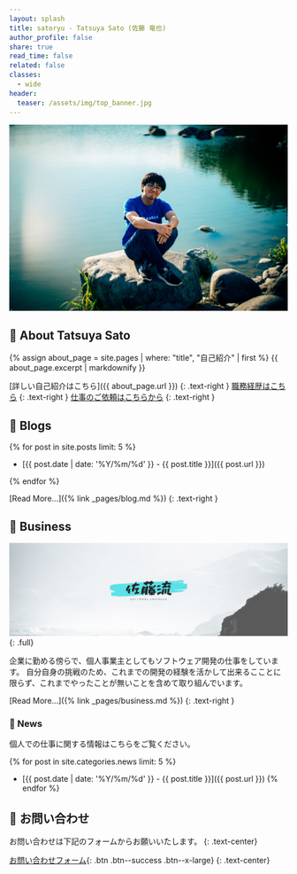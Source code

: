 ```yaml
---
layout: splash
title: satoryu - Tatsuya Sato (佐藤 竜也)
author_profile: false
share: true
read_time: false
related: false
classes:
  - wide
header:
  teaser: /assets/img/top_banner.jpg
---
```


![近影](/assets/img/top_banner.jpg)

## :man: About Tatsuya Sato

{% assign about_page = site.pages | where: "title", "自己紹介" | first %}
{{ about_page.excerpt | markdownify }}

[詳しい自己紹介はこちら]({{ about_page.url }})
{: .text-right }
[職務経歴はこちら](/curriculum_vitae)
{: .text-right }
[仕事のご依頼はこちらから](/business)
{: .text-right }

## :pencil: Blogs

{% for post in site.posts limit: 5 %}

- [{{ post.date | date: '%Y/%m/%d' }} - {{ post.title }}]({{ post.url }})

{% endfor %}

[Read More...]({% link _pages/blog.md %})
{: .text-right }

## :briefcase: Business

![job banner](/assets/img/job_banner.png){: .full}

企業に勤める傍らで、個人事業主としてもソフトウェア開発の仕事をしています。
自分自身の挑戦のため、これまでの開発の経験を活かして出来るこことに限らず、これまでやったことが無いことを含めて取り組んでいます。

[Read More...]({% link _pages/business.md %})
{: .text-right }

### :newspaper: News

個人での仕事に関する情報はこちらをご覧ください。

{% for post in site.categories.news limit: 5 %}

- [{{ post.date | date: '%Y/%m/%d' }} - {{ post.title }}]({{ post.url }})
  {% endfor %}

## :postbox: お問い合わせ

お問い合わせは下記のフォームからお願いいたします。
{: .text-center}

[お問い合わせフォーム](/contact){: .btn .btn--success .btn--x-large}
{: .text-center}
